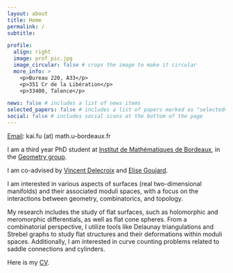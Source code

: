```yaml
---
layout: about
title: Home
permalink: /
subtitle: 

profile:
  align: right
  image: prof_pic.jpg
  image_circular: false # crops the image to make it circular
  more_info: > 
    <p>Bureau 220, A33</p>
    <p>351 Cr de la Libération</p>
    <p>33400, Talence</p>

news: false # includes a list of news items
selected_papers: false # includes a list of papers marked as "selected={true}"
social: false # includes social icons at the bottom of the page
---
```


<style>
  .bold-text {
    font-weight: bold; /* 使文字粗体 */
    font-weight: 400; /* 700 或更高的值可增强粗体效果 */
  }
</style>

<span class="font-weight-light"><a href="mailto:kai.fu@math.u-bordeaux.fr">Email</a>: kai.fu (at) math.u-bordeaux.fr</span>

<span class="font-weight-light">I am a third year PhD student at [Institut de Mathématiques de Bordeaux](https://www.math.u-bordeaux.fr/imb/), in the [Geometry group](https://www.math.u-bordeaux.fr/imb/geometrie).</span>

<span class="font-weight-light">I am co-advised by [Vincent Delecroix](https://www.labri.fr/perso/vdelecro/) and [Elise Goujard](https://www.math.u-bordeaux.fr/~egoujard/).</span>

<span class="font-weight-light">I am interested in various aspects of surfaces (real two-dimensional manifolds) and their associated moduli spaces, with a focus on the interactions between geometry, combinatorics, and topology.</span>

<span class="font-weight-light">My research includes the study of flat surfaces, such as <span class="bold-text">holomorphic</span> and <span class="bold-text">meromorphic differentials</span>, as well as <span class="bold-text">flat cone spheres</span>. From a combinatorial perspective, I utilize tools like <span class="bold-text">Delaunay triangulations</span> and <span class="bold-text">Strebel graphs</span> to study flat structures and their deformations within moduli spaces. Additionally, I am interested in <span class="bold-text">curve counting problems</span> related to saddle connections and cylinders.</span>

<span class="font-weight-light">Here is my <a href='./cv/cv.pdf'>CV</a>.</span>


